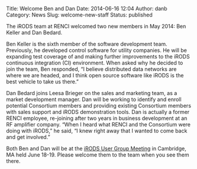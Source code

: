 Title: Welcome Ben and Dan
Date: 2014-06-16 12:04
Author: danb
Category: News
Slug: welcome-new-staff
Status: published

The iRODS team at RENCI welcomed two new members in May 2014: Ben Keller
and Dan Bedard.

Ben Keller is the sixth member of the software development team.
Previously, he developed control software for utility companies. He will
be expanding test coverage of and making further improvements to the
iRODS continuous integration (CI) environment. When asked why he decided
to join the team, Ben responded, “I believe distributed data networks
are where we are headed, and I think open source software like iRODS is
the best vehicle to take us there.”

Dan Bedard joins Leesa Brieger on the sales and marketing team, as a
market development manager. Dan will be working to identify and enroll
potential Consortium members and providing existing Consortium members
with sales support and iRODS demonstration tools. Dan is actually a
former RENCI employee, re-joining after two years in business
development at an RF amplifier company. “When I heard what RENCI and the
Consortium were doing with iRODS,” he said, “I knew right away that I
wanted to come back and get involved.”

Both Ben and Dan will be at the [iRODS User Group
Meeting](http://irods.org/2014/04/irods-user-group-meeting/ "iRODS User Group Meeting")
in Cambridge, MA held June 18-19. Please welcome them to the team when
you see them there.
